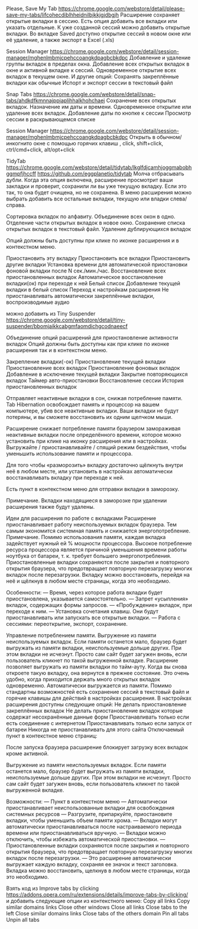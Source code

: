 Please, Save My Tab
https://chrome.google.com/webstore/detail/please-save-my-tabs/lifcohecdiblhheidnilbjkkjgjdbgjh
Расширение сохраняет открытые вкладки в сессию.
Есть опция добавить все вкладки или указать отдельные.
К уже созданной сессий можно добавить открытые вкладки.
Во вкладке Saved доступно открытие сессий в новом окне или её удаление, а также экспорт в Excel (.xls)

Session Manager
https://chrome.google.com/webstore/detail/session-manager/mghenlmbmjcpehccoangkdpagbcbkdpc
Добавление и удаление группы вкладок в пределах окна. Добавление всех открытых вкладок в окне и активной вкладке к сессий. Одновременное открытие всех вкладок в текущем окне.
И другие опций:
Сохранять закреплённые вкладки как обычные
Испорт и экспорт сессии в текстовый файл

Snap Tabs
https://chrome.google.com/webstore/detail/snap-tabs/ahdkdfkmnnajppjaplihhalkhohchaej
Сохранение всех открытых вкладок. Назначение им даты и времени. Одновременное открытие или удаление всех вкладок.
Добавление даты по кнопке к сессии
Просмотр сессии в раскрывающемся списке

Session Manager
https://chrome.google.com/webstore/detail/session-manager/mghenlmbmjcpehccoangkdpagbcbkdpc
Открыть в обычном/инкогнито окне с помощью горячих клавиш <none>, click, shift+click, ctrl/cmd+click, alt/opt+click
  
TidyTab
https://chrome.google.com/webstore/detail/tidytab/lkglfdjcamhjoggmabobhggmpfjhccff
https://github.com/eggplanetio/tidytab
Молча отбрасывать дубли. Когда эта опция включена, расширение просмотрит ваши закладки и проверит, сохранили ли вы уже текущую вкладку. Если это так, то она будет очищена, но не сохранена.
В меню расширения можно выбрать добавить все остальные вкладки, текущую или владки слева/справа.


Сортировка вкладок по алфавиту. Объединение всех окон в одно.
Отделение части открытых вкладок в новое окно.
Сохранение списка открытых вкладок в текстовый файл.
Удаление дублирующихся вкладок

Опций должны быть доступны при клике по иконке расширения и в контекстном меню.

Приостановить эту вкладку
Приостановить все вкладки
Приостановить другие вкладки
Установка времени для автоматической приостановки фоновой вкладки после N сек./мин./час.
Восстановление всех приостановленных вкладок
Автоматическое восстановление вкладки(ок) при переходе к ней
Белый список
Добавление текущей вкладки в белый список
Переход к настройкам расширения
Не приостанавливать автоматически закреплённые вкладки, воспроизводимые аудио

можно добавить из Tiny Suspender https://chrome.google.com/webstore/detail/tiny-suspender/bbomjaikkcabgmfaomdichgcodnaeecf

Объединение опций расширений для приостановление активности вкладок
Опций должны быть доступны как при клике по иконке расширения так и в контекстном меню.

Закрепление вкладки(-ок)
Приостановление текущей вкладки
Приостановление всех вкладок
Приостановление фоновых вкладок
Добавление в исключение текущей вкладки
Закрытие повторяющихся вкладок
Таймер авто-приостановки
Восстановление сессии
История приостановленных вкладок


Отправляет неактивные вкладки в сон, снижая потребление памяти.
Tab Hibernation освобождает память и процессор на вашем компьютере, убив все неактивные вкладки. Ваши вкладки не будут потеряны, и вы сможете восстановить их одним щелчком мыши.

Расширение снижает потребление памяти браузером замораживая неактивные вкладки после определённого времени, которое можно установить при клике на иконку расширения или в настройках.
Выгружайте / приостанавливайте / спящий режим бездействия, чтобы уменьшить использование памяти и процессора.

Для того чтобы «разморозить» вкладку достаточно щёлкнуть внутри неё в любом месте, или установить в настройках автоматически восстанавливать вкладку при переходе к ней.

Есть пункт в контекстном меню для отправки вкладки в заморозку.

Примечание. Вкладки находящиеся в заморозке при удалении расширения также будут удалены.

Идеи для расширения по работе с вкладками
Расширение приостанавливает работу неиспользуемых вкладок браузера. Тем самым экономится системная память и снижается энергопотребление.
Примечание. Помимо использования памяти, каждая вкладка задействует нужный ей % мощности процессора. Высокое потребление ресурса процессора является причиной уменьшения времени работы ноутбука от батареи, т. к. требует большего энергопотребления.
Приостановленные вкладки сохраняются после закрытия и повторного открытия браузера, что предотвращает повторную перезагрузку многих вкладок после перезагрузки.
Вкладку можно восстановить, перейдя на неё и щёлкнув в любом месте страницы, когда это необходимо.

Особенности:
—	Время, через которое работа вкладки будет приостановлена, указывается самостоятельно.
—	Запрет «усыпления» вкладок, содержащих формы запросов.
—	«Пробуждение» вкладок, при переходе к ним.
—	Установка сочетания клавиш. Они будут приостанавливать или запускать все открытые вкладки.
—	Работа с сессиями: переоткрытие, экспорт, сохранение.

Управление потреблением памяти. Выгружение из памяти неиспользуемых вкладок.
Если памяти останется мало, браузер будет выгружать из памяти вкладки, неиспользуемые дольше других. При этом вкладки не исчезнут. Просто сам сайт будет загужен вновь, если пользователь кликнет по такой выгруженной вкладке.
Расширение позволяет выгружать из памяти вкладки по тайм-ауту. Когда вы снова откроете такую вкладку, она вернутся в прежнее состояние. Это очень удобно, когда приходится держать много открытых вкладок одновременно.
Автоматически выгружается из памяти.
Помимо стандартны возможностей есть сохранение сессий в текстовый файл и горячие клавишы для действий в настройках расширения.
В настройках расширения доступны следующие опций:
Не делать приостановление закреплённых вкладок
Не делать приостановление вкладок которые содержат несохранённые данные форм
Приостанавливать только если есть соединение с интернетом
Приостанавливать только если запуск от батареи
Никогда не приостанавливать для этого сайта
Отключаемый пункт в контекстное меню страниц:

После запуска браузера расширение блокирует загрузку всех вкладок кроме активной.

Выгружение из памяти неиспользуемых вкладок.
Если памяти останется мало, браузер будет выгружать из памяти вкладки, неиспользуемые дольше других. При этом вкладки не исчезнут. Просто сам сайт будет загужен вновь, если пользователь кликнет по такой выгруженной вкладке.

Возможности:
—	Пункт в контекстном меню
—	Автоматически приостанавливает неиспользованные вкладки для освобождения системных ресурсов
—	Разгрузите, припаркуйте, приостановите вкладки, чтобы уменьшить объем памяти хрома.
—	Вкладки могут автоматически приостанавливаться после настраиваемого периода времени или приостанавливаться вручную.
—	Вкладки можно отключить, чтобы избежать автоматической приостановки.
—	Приостановленные вкладки сохраняются после закрытия и повторного открытия браузера, что предотвращает повторную перезагрузку многих вкладок после перезагрузки.
—	Это расширение автоматически выгружает каждую вкладку, сохраняя ее значок и текст заголовка. Вкладка можно восстановить, щелкнув в любом месте страницы, когда это необходимо.

Взять код из Improve tabs by clicking
https://addons.opera.com/ru/extensions/details/improve-tabs-by-clicking/
и добавить следующие опции из контекстного меню:
Copy all links
Copy similar domains links
Close other windows
Close all links
Close tabs to the left
Close similar domains links
Close tabs of the others domain
Pin all tabs
Unpin all tabs
